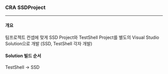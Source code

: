 ### CRA SSDProject
---
#### 개요
팀프로젝트 컨셉에 맞게 SSD Project와 TestShell Project를 별도의 Visual Studio Solution으로 개발 (SSD, TestShell 각자 개발)

#### Solution 빌드 순서
TestShell -> SSD
